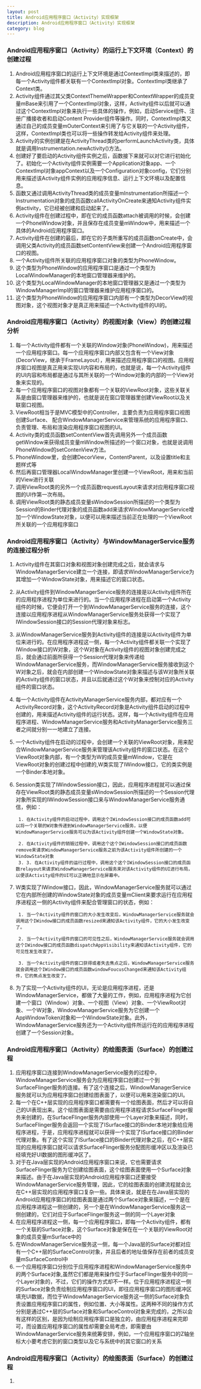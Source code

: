 ```yaml
---
layout: post
title: Android应用程序窗口（Activity）实现框架
description: Android应用程序窗口（Activity）实现框架
category: blog
---
```



### Android应用程序窗口（Activity）的运行上下文环境（Context）的创建过程    
1. Android应用程序窗口的运行上下文环境是通过ContextImpl类来描述的，即每一个Activity组件都关联有一个ContextImpl对象。ContextImpl类继承了Context类。  
2. Activity组件通过其父类ContextThemeWrapper和ContextWrapper的成员变量mBase来引用了一个ContextImpl对象，这样，Activity组件以后就可以通过这个ContextImpl对象来执行一些具体的操作，例如，启动Service组件、注册广播接收者和启动Content Provider组件等操作。同时，ContextImpl类又通过自己的成员变量mOuterContext来引用了与它关联的一个Activity组件，这样，ContextImpl类也可以将一些操作转发给Activity组件来处理。  
3. Activity的实例创建是在ActivityThread类的performLaunchActivity类，具体就是调用Instrumentation.newActivity()方法。  
4. 创建好了要启动的Activity组件实例之后，函数接下来就可以对它进行初始化了。初始化一个Activity组件实例需要一个Application对象app、一个ContextImpl对象appContext以及一个Configuration对象config，它们分别用来描述该Activity组件实例的应用程序信息、运行上下文环境以及配置信息。  
5. 函数又通过调用ActivityThread类的成员变量mInstrumentation所描述一个Instrumentation对象的成员函数callActivityOnCreate来通知Activity组件实例activity，它已经被创建和启动起来了。  
6. Activity组件在创建过程中，即在它的成员函数attach被调用的时候，会创建一个PhoneWindow对象，并且保存在成员变量mWindow中，用来描述一个具体的Android应用程序窗口。  
7. Activity组件在创建的最后，即在它的子类所重写的成员函数onCreate中，会调用父类Activity的成员函数setContentView来创建一个Android应用程序窗口的视图。  
8. 一个Activity组件所关联的应用程序窗口对象的类型为PhoneWindow。  
9. 这个类型为PhoneWindow的应用程序窗口是通过一个类型为LocalWindowManager的本地窗口管理器来维护的。  
10. 这个类型为LocalWindowManager的本地窗口管理器又是通过一个类型为WindowManagerImpl的窗口管理器来维护应用程序窗口的。  
11. 这个类型为PhoneWindow的应用程序窗口内部有一个类型为DecorView的视图对象，这个视图对象才是真正用来描述一个Activity组件的UI的。  

###  Android应用程序窗口（Activity）的视图对象（View）的创建过程分析  
1. 每一个Activity组件都有一个关联的Window对象(PhoneWindow)，用来描述一个应用程序窗口。每一个应用程序窗口内部又包含有一个View对象(DecorView，继承于FrameLayout），用来描述应用程序窗口的视图。应用程序窗口视图是真正用来实现UI内容和布局的，也就是说，每一个Activity组件的UI内容和布局都是通过与其所关联的一个Window对象的内部的一个View对象来实现的。  
2. 每一个应用程序窗口的视图对象都有一个关联的ViewRoot对象，这些关联关系是由窗口管理器来维护的，也就是说在窗口管理器里创建ViewRoot以及关联窗口视图。  
3. ViewRoot相当于是MVC模型中的Controller，主要负责为应用程序窗口视图创建Surface、 配合WindowManagerService来管理系统的应用程序窗口、负责管理、布局和渲染应用程序窗口视图的UI。  
4. Activity类的成员函数setContentView首先调用另外一个成员函数getWindow来获得成员变量mWindow所描述的一个窗口对象，也就是说调用PhoneWindow的setContenView方法。  
5. PhoneWindow里，会创建DecorView，ContentParent，以及设置title和主题样式等  
6. 然后再窗口管理器LocalWindowManager里创建一个ViewRoot，用来和当前的View进行关联  
7. 调用ViewRoot类的另外一个成员函数requestLayout来请求对应用程序窗口视图的UI作第一次布局。  
8. 调用ViewRoot类的静态成员变量sWindowSession所描述的一个类型为Session的Binder代理对象的成员函数add来请求WindowManagerService增加一个WindowState对象，以便可以用来描述当前正在处理的一个ViewRoot所关联的一个应用程序窗口  

### Android应用程序窗口（Activity）与WindowManagerService服务的连接过程分析  
1. Activity组件在其窗口对象和视图对象创建完成之后，就会请求与WindowManagerService建立一个连接，即请求WindowManagerService为其增加一个WindowState对象，用来描述它的窗口状态。  
2. 从Activity组件到WindowManagerService服务的连接是以Activity组件所在的应用程序进程为单位来进行的。当一个应用程序进程在启动第一个Activity组件的时候，它便会打开一个到WindowManagerService服务的连接，这个连接以应用程序进程从WindowManagerService服务处获得一个实现了IWindowSession接口的Session代理对象来标志。  
3. 从WindowManagerService服务到Activity组件的连接是以Activity组件为单位来进行的。在应用程序进程这一侧，每一个Activity组件都关联一个实现了IWindow接口的W对象，这个W对象在Activity组件的视图对象创建完成之后，就会通过前面所获得一个Session代理对象来传递给WindowManagerService服务，而WindowManagerService服务接收到这个W对象之后，就会在内部创建一个WindowState对象来描述与该W对象所关联的Activity组件的窗口状态，并且以后就通过这个W对象来控制对应的Activity组件的窗口状态。  
4. 每一个Activity组件在ActivityManagerService服务内部，都对应有一个ActivityRecord对象，这个ActivityRecord对象是Activity组件启动的过程中创建的，用来描述Activity组件的运行状态。这样，每一个Activity组件在应用程序进程、WindowManagerService服务和ActivityManagerService服务三者之间就分别一一地建立了连接。  
5. 一个Activity组件在启动的过程中，会创建一个关联的ViewRoot对象，用来配合WindowManagerService服务来管理该Activity组件的窗口状态。在这个ViewRoot对象内部，有一个类型为W的成员变量mWindow，它是在ViewRoot对象的创建过程中创建的,W类实现了IWindow接口，它的类实例是一个Binder本地对象。  
6. Session类实现了IWindowSession接口，因此，应用程序进程就可以通过保存在ViewRoot类的静态成员变量sWindowSession所描述的一个Session代理对象所实现的IWindowSession接口来与WindowManagerService服务通信，例如：

        1. 在Activity组件的启动过程中，调用这个IWindowSession接口的成员函数add可以将一个关联的W对象传递到WindowManagerService服务，以便WindowManagerService服务可以为该Activity组件创建一个WindowState对象。

        2. 在Activity组件的销毁过程中，调用这个这个IWindowSession接口的成员函数remove来请求WindowManagerService服务之前为该Activity组件所创建的一个WindowState对象  
        3. 3. 在Activity组件的运行过程中，调用这个这个IWindowSession接口的成员函数relayout来请求WindowManagerService服务来对该Activity组件的UI进行布局，以便该Activity组件的UI可以正确地显示在屏幕中。  

7. W类实现了IWindow接口，因此，WindowManagerService服务就可以通过它在内部所创建的WindowState对象的成员变量mClient来要求运行在应用程序进程这一侧的Activity组件来配合管理窗口的状态，例如：

        1. 当一个Activity组件的窗口的大小发生改变后，WindowManagerService服务就会调用这个IWindow接口的成员函数resized来通知该Activity组件，它的大小发生改变了。

        2. 当一个Activity组件的窗口的可见性之后，WindowManagerService服务就会调用这个IWindow接口的成员函数dispatchAppVisibility来通知该Activity组件，它的可见性发生改变了。

        3. 当一个Activity组件的窗口获得或者失去焦点之后，WindowManagerService服务就会调用这个IWindow接口的成员函数windowFoucusChanged来通知该Activity组件，它的焦点发生改变了。  
8. 为了实现一个Activity组件的UI，无论是应用程序进程，还是WindowManagerService，都做了大量的工作，例如，应用程序进程为它创建一个窗口（Window）对象、一个视图（View）对象、一个ViewRoot对象、一个W对象，WindowManagerService服务为它创建一个AppWindowToken对象和一个WindowState对象。此外，WindowManagerService服务还为一个Activity组件所运行在的应用程序进程创建了一个Session对象。  
  
### Android应用程序窗口（Activity）的绘图表面（Surface）的创建过程  
1. 应用程序窗口连接到WindowManagerService服务的过程中，WindowManagerService服务会为应用程序窗口创建过一个到SurfaceFlinger服务的连接。有了这个连接之后，WindowManagerService服务就可以为应用程序窗口创建绘图表面了，以便可以用来渲染窗口的UI。  
2. 每一个在C++层实现的应用程序窗口都需要有一个绘图表面，然后才可以将自己的UI表现出来。这个绘图表面是需要由应用程序进程请求SurfaceFlinger服务来创建的，在SurfaceFlinger服务内部使用一个Layer对象来描述，同时，SurfaceFlinger服务会返回一个实现了ISurface接口的Binder本地对象给应用程序进程，于是，应用程序进程就可以获得一个实现了ISurface接口的Binder代理对象。有了这个实现了ISurface接口的Binder代理对象之后，在C++层实现的应用程序窗口就可以请求SurfaceFlinger服务分配图形缓冲区以及渲染已经填充好UI数据的图形缓冲区了。  
3. 对于在Java层实现的Android应用程序窗口来说，它也需要请求SurfaceFlinger服务为它创建绘图表面，这个绘图表面使用一个Surface对象来描述。由于在Java层实现的Android应用程序窗口还要接受WindowManagerService服务管理，因此，它的绘图表面的创建流程就会比在C++层实现的应用程序窗口复杂一些。具体来说，就是在在Java层实现的Android应用程序窗口的绘图表面是通过两个Surface对象来描述，一个是在应用程序进程这一侧创建的，另一个是在WindowManagerService服务这一侧创建的，它们对应于SurfaceFlinger服务这一侧的同一个Layer对象  
4. 在应用程序进程这一侧，每一个应用程序窗口，即每一个Activity组件，都有一个关联的Surface对象，这个Surface对象是保在在一个关联的ViewRoot对象的成员变量mSurface中的  
5. 在WindowManagerService服务这一侧，每一个Java层的Surface对都对应有一个C++层的SurfaceControl对象，并且后者的地址值保存在前者的成员变量mSurfaceControl中  
6. 一个应用程序窗口分别位于应用程序进程和WindowManagerService服务中的两个Surface对象,虽然它们都是用来操作位于SurfaceFlinger服务中的同一个Layer对象的，不过，它们的操作方式却不一样。位于应用程序进程这一侧的Surface对象负责绘制应用程序窗口的UI，即往应用程序窗口的图形缓冲区填充UI数据，而位于WindowManagerService服务这一侧的Surface对象负责设置应用程序窗口的属性，例如位置、大小等属性。这两种不同的操作方式分别是通过C++层的Surface对象和SurfaceControl对象来完成的，之所以会有这样的区别，是因为绘制应用程序窗口是独立的，由应用程序进程来完即可，而设置应用程序窗口的属性却需要全局考虑，即需要由WindowManagerService服务来统筹安排，例如，一个应用程序窗口的Z轴坐标大小要考虑它到的窗口类型以及它与系统中的其它窗口的关系  

### Android应用程序窗口（Activity）的绘图表面（Surface）的创建过程   
1. 

